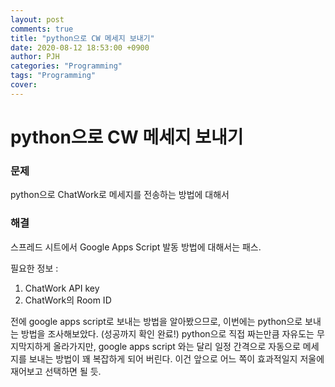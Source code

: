 ```yaml
---
layout: post
comments: true
title: "python으로 CW 메세지 보내기"
date: 2020-08-12 18:53:00 +0900
author: PJH
categories: "Programming"
tags: "Programming"
cover:
---
```


<h1>
python으로 CW 메세지 보내기
</h1>

### 문제

python으로 ChatWork로 메세지를 전송하는 방법에 대해서

### 해결

스프레드 시트에서 Google Apps Script 발동 방법에 대해서는 패스.

<script src="https://gist.github.com/junhyungPARK78/e2b9393d601f9acd7c1b050c168988ee.js"></script>

필요한 정보 :
1. ChatWork API key
1. ChatWork의 Room ID

전에 google apps script로 보내는 방법을 알아봤으므로, 이번에는 python으로 보내는 방법을 조사해보았다. (성공까지 확인 완료!)
python으로 직접 짜는만큼 자유도는 무지막지하게 올라가지만, google apps script 와는 달리 일정 간격으로 자동으로 메세지를 보내는 방법이 꽤 복잡하게 되어 버린다.
이건 앞으로 어느 쪽이 효과적일지 저울에 재어보고 선택하면 될 듯.
